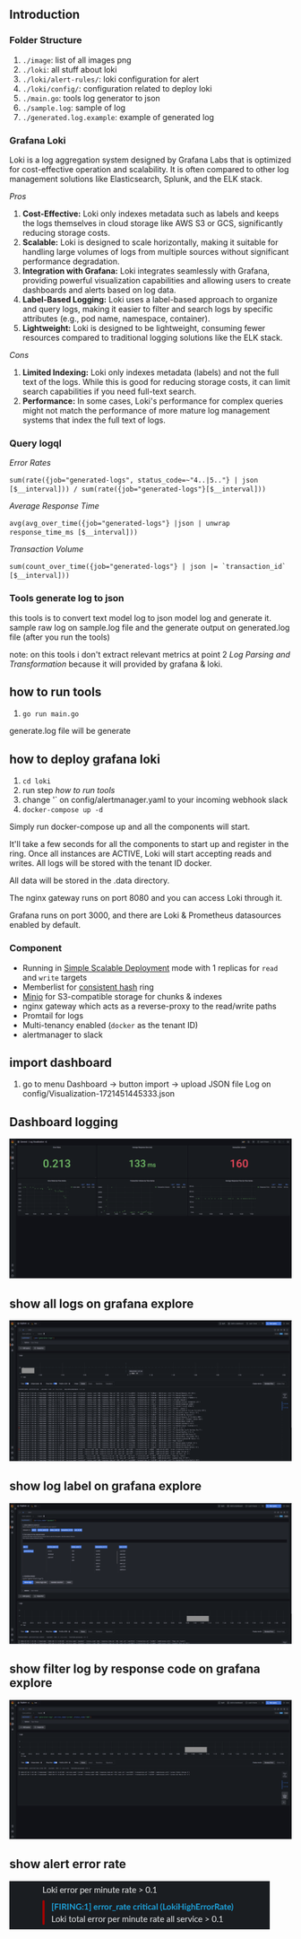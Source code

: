 ## Introduction

### Folder Structure
1. `./image`: list of all images png
2. `./loki`: all stuff about loki
3. `./loki/alert-rules/`: loki configuration for alert
4. `./loki/config/`: configuration related to deploy loki
5. `./main.go`: tools log generator to json
6. `./sample.log`: sample of log
7. `./generated.log.example`: example of generated log

### Grafana Loki
Loki is a log aggregation system designed by Grafana Labs that is optimized for cost-effective operation and scalability. It is often compared to other log management solutions like Elasticsearch, Splunk, and the ELK stack. <br>

*Pros* 
1. **Cost-Effective:** Loki only indexes metadata such as labels and keeps the logs themselves in cloud storage like AWS S3 or GCS, significantly reducing storage costs. <br>
2. **Scalable:** Loki is designed to scale horizontally, making it suitable for handling large volumes of logs from multiple sources without significant performance degradation. <br>
3. **Integration with Grafana:** Loki integrates seamlessly with Grafana, providing powerful visualization capabilities and allowing users to create dashboards and alerts based on log data. <br>
4. **Label-Based Logging:** Loki uses a label-based approach to organize and query logs, making it easier to filter and search logs by specific attributes (e.g., pod name, namespace, container). <br>
5. **Lightweight:** Loki is designed to be lightweight, consuming fewer resources compared to traditional logging solutions like the ELK stack. <br>

*Cons*
1. **Limited Indexing:** Loki only indexes metadata (labels) and not the full text of the logs. While this is good for reducing storage costs, it can limit search capabilities if you need full-text search. <br>
2. **Performance:** In some cases, Loki's performance for complex queries might not match the performance of more mature log management systems that index the full text of logs. <br>

### Query logql

*Error Rates*
```
sum(rate({job="generated-logs", status_code=~"4..|5.."} | json [$__interval])) / sum(rate({job="generated-logs"}[$__interval]))
```

*Average Response Time*
```
avg(avg_over_time({job="generated-logs"} |json | unwrap response_time_ms [$__interval]))
```

*Transaction Volume*
```
sum(count_over_time({job="generated-logs"} | json |= `transaction_id` [$__interval]))
```

### Tools generate log to json
this tools is to convert text model log to json model log and generate it. sample raw log on sample.log file and the generate output on generated.log file (after you run the tools)

note: on this tools i don't extract relevant metrics at point 2 *Log Parsing and Transformation* because it will provided by grafana & loki.


## how to run tools
1. `go run main.go` <br>

generate.log file will be generate <br>

## how to deploy grafana loki 
1. `cd loki` <br> 
2. run step *how to run tools*
3. change '<your incoming webhook slack>` on config/alertmanager.yaml to your incoming webhook slack
4. `docker-compose up -d`

Simply run docker-compose up and all the components will start.

It'll take a few seconds for all the components to start up and register in the ring. Once all instances are ACTIVE, Loki will start accepting reads and writes. All logs will be stored with the tenant ID docker.

All data will be stored in the .data directory.

The nginx gateway runs on port 8080 and you can access Loki through it.

Grafana runs on port 3000, and there are Loki & Prometheus datasources enabled by default.

### Component 

- Running in [Simple Scalable Deployment](https://grafana.com/docs/loki/latest/fundamentals/architecture/deployment-modes/#simple-scalable-deployment-mode) mode with 1 replicas for `read` and `write` targets
- Memberlist for [consistent hash](https://grafana.com/docs/loki/latest/fundamentals/architecture/rings/) ring
- [Minio](https://min.io/) for S3-compatible storage for chunks & indexes
- nginx gateway which acts as a reverse-proxy to the read/write paths
- Promtail for logs
- Multi-tenancy enabled (`docker` as the tenant ID)
- alertmanager to slack 

## import dashboard
1. go to menu Dashboard -> button import -> upload JSON file Log on config/Visualization-1721451445333.json <br>


## Dashboard logging
![Dashboard logging](image/show_dashboard.png)
## show all logs on grafana explore
![show all logs on grafana explore](image/show_all_logs.png)

## show log label on grafana explore
![show log label on grafana explore](image/show_filter_logs1.png)

## show filter log by response code on grafana explore
![show filter log by response code on grafana explore](image/show_filter_logs2.png)

## show alert error rate 
![show alert error rate ](image/alert.png)



